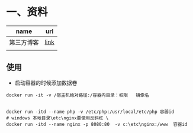 

# 一、资料

| name       | url                                                  |
| ---------- | ---------------------------------------------------- |
| 第三方博客 | [link](https://www.cnblogs.com/asxf/p/11158912.html) |
|            |                                                      |



## 使用

- 启动容器的时候添加数据卷

 `docker run -it -v /宿主机绝对路径:/容器内目录：权限   镜像名`

```shell

docker run -itd --name php -v /etc/php:/usr/local/etc/php 容器id
# windows 本地目录\etc\nginx要使用反斜杠 \
docker run -itd --name nginx -p 8080:80  -v c:\etc\nginx:/www  容器id
```

